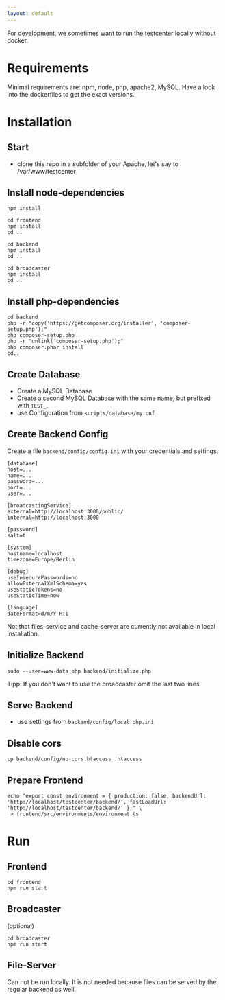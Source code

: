 ```yaml
---
layout: default
---
```


For development, we sometimes want to run the testcenter locally without docker.


# Requirements
Minimal requirements are: npm, node, php, apache2, MySQL.
Have a look into the dockerfiles to get the exact versions.
 
# Installation

## Start
* clone this repo in a subfolder of your Apache, let's say to /var/www/testcenter

## Install node-dependencies
```
npm install

cd frontend
npm install
cd ..

cd backend
npm install
cd ..

cd broadcaster
npm install
cd ..
```

## Install php-dependencies
```
cd backend
php -r "copy('https://getcomposer.org/installer', 'composer-setup.php');"
php composer-setup.php
php -r "unlink('composer-setup.php');"
php composer.phar install
cd..
```

## Create Database
* Create a MySQL Database
* Create a second MySQL Database with the same name, but prefixed with `TEST_`.
* use Configuration from `scripts/database/my.cnf`

## Create Backend Config
Create a file `backend/config/config.ini` with your credentials and settings.
```
[database]
host=...
name=...
password=...
port=...
user=...

[broadcastingService]
external=http://localhost:3000/public/
internal=http://localhost:3000

[password]
salt=t

[system]
hostname=localhost
timezone=Europe/Berlin

[debug]
useInsecurePasswords=no
allowExternalXmlSchema=yes
useStaticTokens=no
useStaticTime=now

[language]
dateFormat=d/m/Y H:i
```
Not that files-service and cache-server are currently not available in local installation.

## Initialize Backend
```
sudo --user=www-data php backend/initialize.php
```

Tipp: If you don't want to use the broadcaster omit the last two lines.

## Serve Backend

* use settings from `backend/config/local.php.ini`

## Disable cors
```
cp backend/config/no-cors.htaccess .htaccess
```

## Prepare Frontend
```
echo "export const environment = { production: false, backendUrl: 'http://localhost/testcenter/backend/', fastLoadUrl: 'http://localhost/testcenter/backend/' };" \
 > frontend/src/environments/environment.ts
```

# Run

## Frontend
```
cd frontend
npm run start
```

## Broadcaster
(optional)
```
cd broadcaster
npm run start
```

## File-Server
Can not be run locally. It is not needed because files can be served by the regular backend as well.